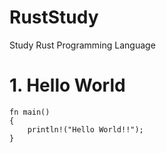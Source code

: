 # RustStudy
Study Rust Programming Language

# 1. Hello World

```
fn main()
{
    println!("Hello World!!");
}
```
